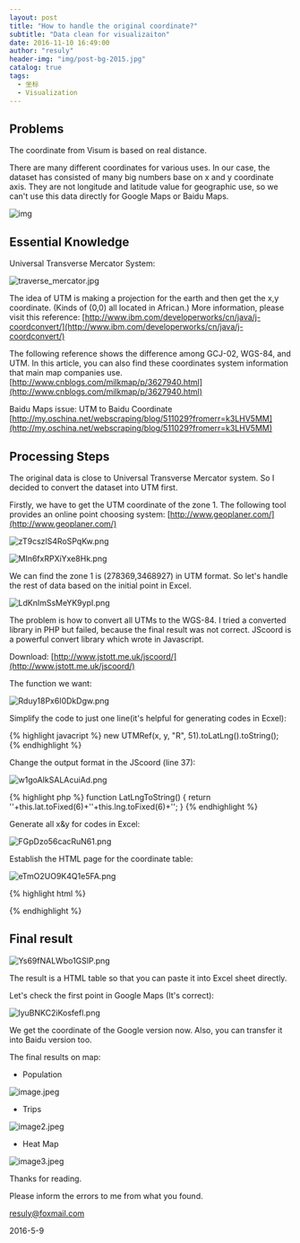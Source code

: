 ```yaml
---
layout: post
title: "How to handle the original coordinate?"
subtitle: "Data clean for visualizaiton"
date: 2016-11-10 16:49:00
author: "resuly"
header-img: "img/post-bg-2015.jpg"
catalog: true
tags:
  - 坐标
  - Visualization
---
```


## Problems
The coordinate from Visum is based on real distance.

There are many different coordinates for various uses. In our case, the dataset has consisted of many big numbers base on x and y coordinate axis. They are not longitude and latitude value for geographic use, so we can't use this data directly for Google Maps or Baidu Maps.

![img](/img/in-post/2016-11-10/C8dffsh2gN8MW857.png)

## Essential Knowledge
Universal Transverse Mercator System:

![traverse_mercator.jpg](/img/in-post/2016-11-10/traverse_mercator.jpg)

The idea of UTM is making a projection for the earth and then get the x,y coordinate. (Kinds of (0,0) all located in African.)
More information, please visit this reference: 
[http://www.ibm.com/developerworks/cn/java/j-coordconvert/](http://www.ibm.com/developerworks/cn/java/j-coordconvert/)

The following reference shows the difference among GCJ-02, WGS-84, and UTM. In this article, you can also find these coordinates system information that main map companies use.
[http://www.cnblogs.com/milkmap/p/3627940.html](http://www.cnblogs.com/milkmap/p/3627940.html)

Baidu Maps issue: UTM to Baidu Coordinate
[http://my.oschina.net/webscraping/blog/511029?fromerr=k3LHV5MM](http://my.oschina.net/webscraping/blog/511029?fromerr=k3LHV5MM)

## Processing Steps
The original data is close to Universal Transverse Mercator system. So I decided to convert the dataset into UTM first.

Firstly, we have to get the UTM coordinate of the zone 1. The following tool provides an online point choosing system:
[http://www.geoplaner.com/](http://www.geoplaner.com/)

![zT9cszlS4RoSPqKw.png](/img/in-post/2016-11-10/zT9cszlS4RoSPqKw.png)

![MIn6fxRPXiYxe8Hk.png](/img/in-post/2016-11-10/MIn6fxRPXiYxe8Hk.png)

We can find the zone 1 is (278369,3468927) in UTM format. So let's handle the rest of data based on the initial point in Excel.

![LdKnImSsMeYK9ypI.png](/img/in-post/2016-11-10/LdKnImSsMeYK9ypI.png)

The problem is how to convert all UTMs to the WGS-84. I tried a converted library in PHP but failed, because the final result was not correct. JScoord is a powerful convert library which wrote in Javascript.

Download: [http://www.jstott.me.uk/jscoord/](http://www.jstott.me.uk/jscoord/)

The function we want:

![Rduy18Px6I0DkDgw.png](/img/in-post/2016-11-10/Rduy18Px6I0DkDgw.png)


Simplify the code to just one line(it's helpful for generating codes in Ecxel):

{% highlight javacript %}
new UTMRef(x, y, "R", 51).toLatLng().toString();
{% endhighlight %}

Change the output format in the JScoord (line 37):

![w1goAIkSALAcuiAd.png](/img/in-post/2016-11-10/w1goAIkSALAcuiAd.png)

{% highlight php %}
function LatLngToString() {
  return '<tr><td>'+this.lat.toFixed(6)+'</td><td>'+this.lng.toFixed(6)+'</td></tr>';
}
{% endhighlight %}

Generate all x&y for codes in Excel:

![FGpDzo56cacRuN61.png](/img/in-post/2016-11-10/FGpDzo56cacRuN61.png)

Establish the HTML page for the coordinate table:

![eTmO2UO9K4Q1e5FA.png](/img/in-post/2016-11-10/eTmO2UO9K4Q1e5FA.png)

{% highlight html %}
<!DOCTYPE html>
<html lang="en">
<head>
<meta charset="UTF-8">
<script type="text/javascript" src="./jscoord-1.1.1.js"></script>
</head>
<body>
<script type="text/javascript">
document.write('<table>')

// Main codes
document.write(new UTMRef(278306,3468927, "R", 51).toLatLng().toString());
document.write(new UTMRef(278305.774151,3469549.551763,'R', 51).toLatLng().toString());
document.write(new UTMRef(277062.047957,3469484.170427,'R', 51).toLatLng().toString());
....

document.write('</table>')
</script>
</body>
</html>
{% endhighlight %}

## Final result

![Ys69fNALWbo1GSlP.png](/img/in-post/2016-11-10/Ys69fNALWbo1GSlP.png)

The result is a HTML table so that you can paste it into Excel sheet directly.

Let's check the first point in Google Maps (It's correct):

![lyuBNKC2iKosfefl.png](/img/in-post/2016-11-10/lyuBNKC2iKosfefl.png)

We get the coordinate of the Google version now. Also, you can transfer it into Baidu version too.

The final results on map:

- Population

![image.jpeg](/img/in-post/2016-11-10/image.jpeg)

- Trips

![image2.jpeg](/img/in-post/2016-11-10/image2.jpeg)

- Heat Map

![image3.jpeg](/img/in-post/2016-11-10/image3.jpeg)

Thanks for reading. 

Please inform the errors to me from what you found.

resuly@foxmail.com

2016-5-9


